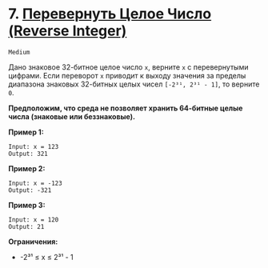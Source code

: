 # 7. [Перевернуть Целое Число (Reverse Integer)](https://leetcode.com/problems/reverse-integer/description/)

`Medium`

Дано знаковое 32-битное целое число `x`, верните `x` с перевернутыми цифрами. Если переворот `x` приводит к выходу значения за пределы диапазона знаковых 32-битных целых чисел `[-2³¹, 2³¹ - 1]`, то верните `0`.

**Предположим, что среда не позволяет хранить 64-битные целые числа (знаковые или беззнаковые).**

**Пример 1:**
```
Input: x = 123
Output: 321
```

**Пример 2:**
```
Input: x = -123
Output: -321
```

**Пример 3:**
```
Input: x = 120
Output: 21
```

**Ограничения:**

*   -2³¹ ≤ x ≤ 2³¹ - 1